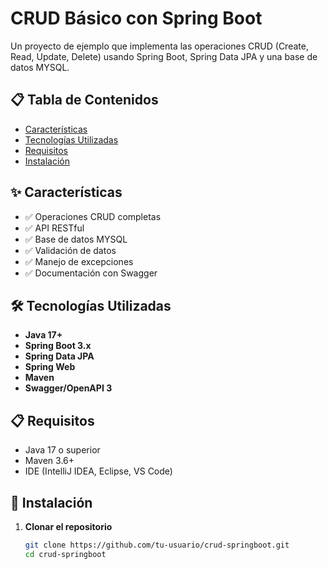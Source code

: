 # CRUD Básico con Spring Boot

Un proyecto de ejemplo que implementa las operaciones CRUD (Create, Read, Update, Delete) usando Spring Boot, Spring Data JPA y una base de datos MYSQL.

## 📋 Tabla de Contenidos

- [Características](#características)
- [Tecnologías Utilizadas](#tecnologías-utilizadas)
- [Requisitos](#requisitos)
- [Instalación](#instalación)

## ✨ Características

- ✅ Operaciones CRUD completas
- ✅ API RESTful
- ✅ Base de datos MYSQL
- ✅ Validación de datos
- ✅ Manejo de excepciones
- ✅ Documentación con Swagger

## 🛠 Tecnologías Utilizadas

- **Java 17+**
- **Spring Boot 3.x**
- **Spring Data JPA**
- **Spring Web**
- **Maven**
- **Swagger/OpenAPI 3**

## 📋 Requisitos

- Java 17 o superior
- Maven 3.6+
- IDE (IntelliJ IDEA, Eclipse, VS Code)

## 🚀 Instalación

1. **Clonar el repositorio**
   ```bash
   git clone https://github.com/tu-usuario/crud-springboot.git
   cd crud-springboot
